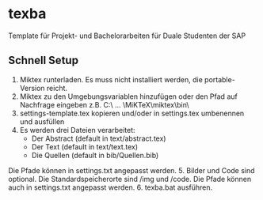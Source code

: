 # texba

Template für Projekt- und Bachelorarbeiten für Duale Studenten der SAP

## Schnell Setup

1. Miktex runterladen. Es muss nicht installiert werden, die portable-Version reicht.
2. Miktex zu den Umgebungsvariablen hinzufügen oder den Pfad auf Nachfrage eingeben 
   z.B. C:\ ... \MiKTeX\miktex\bin\
3. settings-template.tex kopieren und/oder in settings.tex umbenennen und ausfüllen
4. Es werden drei Dateien verarbeitet:
   - Der Abstract (default in text/abstract.tex)
   - Der Text (default in text/text.tex)
   - Die Quellen (default in bib/Quellen.bib)

 Die Pfade können in settings.txt angepasst werden.
5. Bilder und Code sind optional. Die Standardspeicherorte sind /img und /code.
   Die Pfade können auch in settings.txt angepasst werden.
6. texba.bat ausführen.